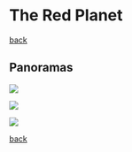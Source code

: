 # The Red Planet

[back](../dse-01-and-the-red-planet.md)

## Panoramas
![](planet-red_1.png)

![](planet-red_2.png)

![](planet-red_3.png)

[back](../dse-01-and-the-red-planet.md)
